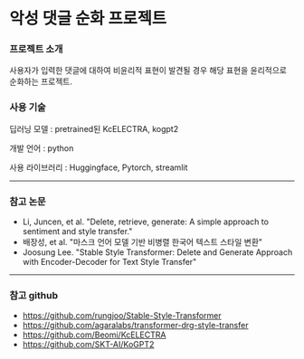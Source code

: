 # 악성 댓글 순화 프로젝트

### 프로젝트 소개
사용자가 입력한 댓글에 대하여 비윤리적 표현이 발견될 경우 해당 표현을 윤리적으로 순화하는 프로젝트.

### 사용 기술
딥러닝 모델 : pretrained된 KcELECTRA, kogpt2

개발 언어 : python

사용 라이브러리 : Huggingface, Pytorch, streamlit

---
### 참고 논문
*  Li, Juncen, et al. "Delete, retrieve, generate: A simple approach to sentiment and style transfer."
*  배장성, et al. "마스크 언어 모델 기반 비병렬 한국어 텍스트 스타일 변환"
*  Joosung Lee. "Stable Style Transformer: Delete and Generate Approach with Encoder-Decoder for Text Style Transfer"

---
### 참고 github
* https://github.com/rungjoo/Stable-Style-Transformer
* https://github.com/agaralabs/transformer-drg-style-transfer
* https://github.com/Beomi/KcELECTRA
* https://github.com/SKT-AI/KoGPT2
